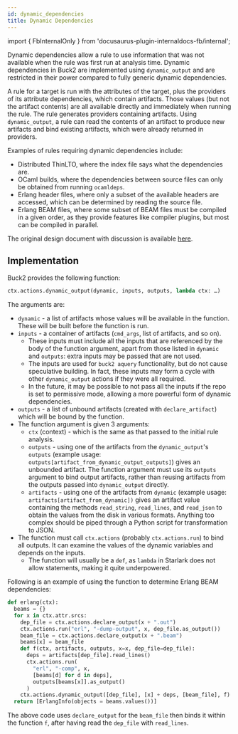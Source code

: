 ```yaml
---
id: dynamic_dependencies
title: Dynamic Dependencies
---
```


import { FbInternalOnly } from 'docusaurus-plugin-internaldocs-fb/internal';

Dynamic dependencies allow a rule to use information that was not available when
the rule was first run at analysis time. Dynamic dependencies in Buck2 are
implemented using `dynamic_output` and are restricted in their power compared to
fully generic dynamic dependencies.

A rule for a target is run with the attributes of the target, plus the providers
of its attribute dependencies, which contain artifacts. Those values (but not
the artifact contents) are all available directly and immediately when running
the rule. The rule generates providers containing artifacts. Using
`dynamic_output`, a rule can read the contents of an artifact to produce new
artifacts and bind existing artifacts, which were already returned in providers.

Examples of rules requiring dynamic dependencies include:

- Distributed ThinLTO, where the index file says what the dependencies are.
- OCaml builds, where the dependencies between source files can only be obtained
  from running `ocamldeps`.
- Erlang header files, where only a subset of the available headers are
  accessed, which can be determined by reading the source file.
- Erlang BEAM files, where some subset of BEAM files must be compiled in a given
  order, as they provide features like compiler plugins, but most can be
  compiled in parallel.

<FbInternalOnly>

The original design document with discussion is available
[here](https://docs.google.com/document/d/1K8RgvDMvdDFsLWAu0cehauJstHZaFe-7NeaAqWe4-L4/edit).

</FbInternalOnly>

## Implementation

Buck2 provides the following function:

```python
ctx.actions.dynamic_output(dynamic, inputs, outputs, lambda ctx: …)
```

The arguments are:

- `dynamic` - a list of artifacts whose values will be available in the
  function. These will be built before the function is run.
- `inputs` - a container of artifacts (`cmd_args`, list of artifacts, and so
  on).
  - These inputs must include all the inputs that are referenced by the body of
    the function argument, apart from those listed in `dynamic` and `outputs`:
    extra inputs may be passed that are not used.
  - The inputs are used for `buck2 aquery` functionality, but do not cause
    speculative building. In fact, these inputs may form a cycle with other
    `dynamic_output` actions if they were all required.
  - In the future, it may be possible to not pass all the inputs if the repo is
    set to permissive mode, allowing a more powerful form of dynamic
    dependencies.
- `outputs` - a list of unbound artifacts (created with `declare_artifact`)
  which will be bound by the function.
- The function argument is given 3 arguments:
  - `ctx` (context) - which is the same as that passed to the initial rule
    analysis.
  - `outputs` - using one of the artifacts from the `dynamic_output`'s `outputs`
    (example usage: `outputs[artifact_from_dynamic_output_outputs]`) gives an
    unbounded artifact. The function argument must use its `outputs` argument to
    bind output artifacts, rather than reusing artifacts from the outputs passed
    into `dynamic_output` directly.
  - `artifacts` - using one of the artifacts from `dynamic` (example usage:
    `artifacts[artifact_from_dynamic])` gives an artifact value containing the
    methods `read_string`, `read_lines`, and `read_json` to obtain the values
    from the disk in various formats. Anything too complex should be piped
    through a Python script for transformation to JSON.
- The function must call `ctx.actions` (probably `ctx.actions.run`) to bind all
  outputs. It can examine the values of the dynamic variables and depends on the
  inputs.
  - The function will usually be a `def`, as `lambda` in Starlark does not allow
    statements, making it quite underpowered.

Following is an example of using the function to determine Erlang BEAM
dependencies:

```python
def erlang(ctx):
  beams = {}
  for x in ctx.attr.srcs:
    dep_file = ctx.actions.declare_output(x + ".out")
    ctx.actions.run("erl", "-dump-output", x, dep_file.as_output())
    beam_file = ctx.actions.declare_output(x + ".beam")
    beams[x] = beam_file
    def f(ctx, artifacts, outputs, x=x, dep_file=dep_file):
      deps = artifacts[dep_file].read_lines()
      ctx.actions.run(
        "erl", "-comp", x,
        [beams[d] for d in deps],
        outputs[beams[x]].as_output()
      )
    ctx.actions.dynamic_output([dep_file], [x] + deps, [beam_file], f)
  return [ErlangInfo(objects = beams.values())]
```

The above code uses `declare_output` for the `beam_file` then binds it within
the function `f`, after having read the `dep_file` with `read_lines`.
